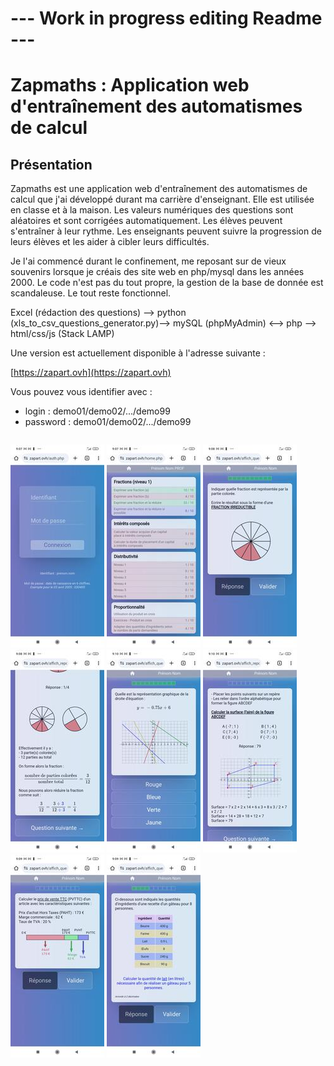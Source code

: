 # --- Work in progress editing Readme ---

# Zapmaths : Application web d'entraînement des automatismes de calcul

## Présentation

Zapmaths est une application web d'entraînement des automatismes de calcul que j'ai développé durant ma carrière d'enseignant. Elle est utilisée en classe et à la maison. Les valeurs numériques des questions sont aléatoires et sont corrigées automatiquement. Les élèves peuvent s'entraîner à leur rythme. Les enseignants peuvent suivre la progression de leurs élèves et les aider à cibler leurs difficultés.

Je l'ai commencé durant le confinement, me reposant sur de vieux souvenirs lorsque je créais des site web en php/mysql dans les années 2000. Le code n'est pas du tout propre, la gestion de la base de donnée est scandaleuse. Le tout reste fonctionnel.

Excel (rédaction des questions) --> python (xls_to_csv_questions_generator.py)--> mySQL (phpMyAdmin) <--> php --> html/css/js (Stack LAMP)

Une version est actuellement disponible à l'adresse suivante :

[https://zapart.ovh](https://zapart.ovh)

Vous pouvez vous identifier avec :

- login     : demo01/demo02/.../demo99
- password  : demo01/demo02/.../demo99


<div style="display: flex; flex-wrap:wrap;">

![Screenshot](./img/screenshots/a.jpg)
![Screenshot](./img/screenshots/b.jpg)
![Screenshot](./img/screenshots/c.jpg)
![Screenshot](./img/screenshots/d.jpg)
![Screenshot](./img/screenshots/e.jpg)
![Screenshot](./img/screenshots/f.jpg)
![Screenshot](./img/screenshots/g.jpg)
![Screenshot](./img/screenshots/h.jpg)

</div>